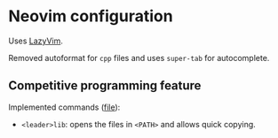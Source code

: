 # Neovim configuration

Uses [LazyVim](https://www.lazyvim.org/).

Removed autoformat for `cpp` files and uses `super-tab` for autocomplete.

## Competitive programming feature

Implemented commands ([file](lua/config/autocmds.lua)):
  - `<leader>lib`: opens the files in `<PATH>` and allows quick copying.
